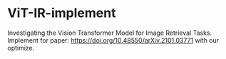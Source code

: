 # ViT-IR-implement
Investigating the Vision Transformer Model for Image Retrieval Tasks. Implement for paper:  https://doi.org/10.48550/arXiv.2101.03771 with our optimize.
